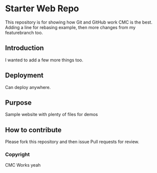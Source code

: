 # Starter Web Repo

This repository is for showing how Git and GitHub work
CMC is the best.  Adding a line for rebasing example, then more changes from my featurebranch too.

## Introduction 

I wanted to add a few more things too.

## Deployment 

Can deploy anywhere.

## Purpose

Sample website with plenty of files for demos

## How to contribute

Please fork this repository and then issue Pull requests for review.

### Copyright
CMC Works yeah